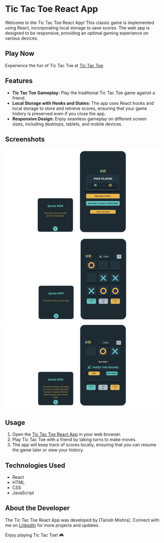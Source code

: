 # Tic Tac Toe React App

Welcome to the Tic Tac Toe React App! This classic game is implemented using React, incorporating local storage to save scores. The web app is designed to be responsive, providing an optimal gaming experience on various devices.

## Play Now
Experience the fun of Tic Tac Toe at [Tic Tac Toe](https://tictactoe-reactgame.vercel.app/).

## Features
- **Tic Tac Toe Gameplay:** Play the traditional Tic Tac Toe game against a friend.
- **Local Storage with Hooks and States:** The app uses React hooks and local storage to store and retrieve scores, ensuring that your game history is preserved even if you close the app.
- **Responsive Design:** Enjoy seamless gameplay on different screen sizes, including desktops, tablets, and mobile devices.

## Screenshots
![App Screenshot](/public/assets/images/home_screen.png)
![App Screenshot](/public/assets/images/play_area.png)
![App Screenshot](/public/assets/images/play_area_2.png)

## Usage

1. Open the [Tic Tac Toe React App](https://tictactoe-reactgame.vercel.app/) in your web browser.
2. Play Tic Tac Toe with a friend by taking turns to make moves.
3. The app will keep track of scores locally, ensuring that you can resume the game later or view your history.

## Technologies Used

- React
- HTML
- CSS
- JavaScript

## About the Developer

The Tic Tac Toe React App was developed by [Tanish Mishra]. Connect with me on [LinkedIn](https://www.linkedin.com/in/tanish-mishra-5a7478265/) for more projects and updates.

Enjoy playing Tic Tac Toe! 🎮

